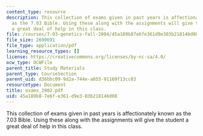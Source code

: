 ```yaml
---
content_type: resource
description: This collection of exams given in past years is affectionately known
  as the 7.03 Bible. Using these along with the assignments will give the student
  a great deal of help in this class.
file: /courses/7-03-genetics-fall-2004/45a189b87e6fe361d9e303b218146d08_exams_2002.pdf
file_size: 2690691
file_type: application/pdf
learning_resource_types: []
license: https://creativecommons.org/licenses/by-nc-sa/4.0/
ocw_type: OCWFile
parent_title: Study Materials
parent_type: CourseSection
parent_uid: d36bbc09-9d2a-744e-a855-91169f13cc83
resourcetype: Document
title: exams_2002.pdf
uid: 45a189b8-7e6f-e361-d9e3-03b218146d08
---
```

This collection of exams given in past years is affectionately known as the 7.03 Bible. Using these along with the assignments will give the student a great deal of help in this class.